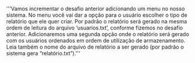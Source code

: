 '''Vamos incrementar o desafio anterior adicionando um menu no nosso sistema.
No menu você vai dar a opção para o usuário escolher o tipo de relatório que ele quer criar.
Por padrão o relatório será gerado na mesma ordem de leitura do arquivo ‘usuarios.txt’, conforme fizemos no desafio anterior.
Adicionaremos uma segunda opção onde o relatório será gerado com os usuários ordenados em ordem de utilização de armazenamento.
Leia também o nome do arquivo de relatório a ser gerado (por padrão o sistema gera “relatório.txt”).'''

